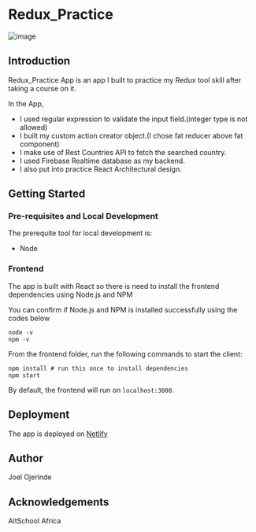 # Redux_Practice

![image](https://user-images.githubusercontent.com/104495751/191555738-7fce1df8-e969-45f6-864e-6f83fd5be7cd.png)

## Introduction

Redux_Practice App is an app I built to practice my Redux tool skill after taking a course on it.

In the App,
* I used regular expression to validate the input field.(integer type is not allowed)
* I built my custom action creator object.(I chose fat reducer above fat component)
* I make use of Rest Countries API to fetch the searched country.
* I used Firebase Realtime database as my backend.
* I also put into practice React Architectural design.

## Getting Started

### Pre-requisites and Local Development 

The prerequite tool for local development is:
* Node

### Frontend
The app is built with React so there is need to install the frontend dependencies using Node.js and NPM

You can confirm if Node.js and NPM is installed successfully using the codes below

```
node -v
npm -v
```

From the frontend folder, run the following commands to start the client: 

```
npm install # run this once to install dependencies
npm start 
```

By default, the frontend will run on `localhost:3000`. 


## Deployment
The app is deployed on [Netlify]("https://redux-jo-el.netlify.app/")

## Author
Joel Ojerinde

## Acknowledgements 
AltSchool Africa
